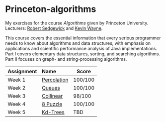 # Princeton-algorithms

My exercises for the course *Algorithms* given by Princeton University. Lecturers: [Robert Sedgewick][L1] and [Kevin Wayne][L2].

This course covers the essential information that every serious programmer needs to know about algorithms and data structures, with emphasis on applications and scientific performance analysis of Java implementations. Part I covers elementary data structures, sorting, and searching algorithms. Part II focuses on graph- and string-processing algorithms.

Assignment | Name | Score
:--- | :--- | ---
Week 1 | [Percolation][w1] | 100/100
Week 2 | [Queues][w2] | 100/100
Week 3 | [Collinear][w3] | 98/100
Week 4 | [8 Puzzle][w4] | 100/100
Week 5 | [Kd-Trees][w5] | TBD


[L1]: https://www.coursera.org/instructor/~250165
[L2]: https://www.coursera.org/instructor/~246867
[w1]: http://coursera.cs.princeton.edu/algs4/assignments/percolation.html
[w2]: http://coursera.cs.princeton.edu/algs4/assignments/queues.html
[w3]: http://coursera.cs.princeton.edu/algs4/assignments/collinear.html
[w4]: http://coursera.cs.princeton.edu/algs4/assignments/8puzzle.html
[w5]: http://coursera.cs.princeton.edu/algs4/assignments/kdtree.html